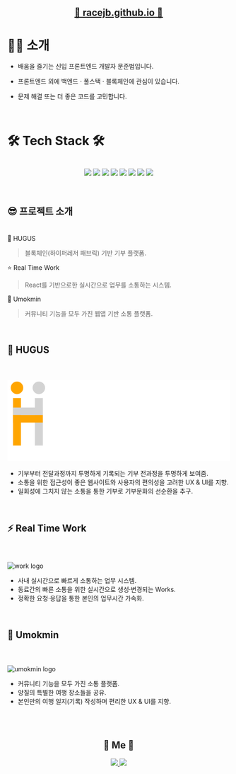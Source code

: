 <h2 align="center">
  <br>
    <a href="https://github.com/racejb">🐶 racejb.github.io 🐶</a>
  <br>
</h2>

<p align="center">
  <h1>🙎‍♂️ 소개</h1>

  - 배움을 즐기는 신입 프론트엔드 개발자 문준범입니다.

  - 프론트엔드 외에 백엔드 · 풀스택 · 블록체인에 관심이 있습니다.

  - 문제 해결 또는 더 좋은 코드를 고민합니다.

</p>

<br>

<h1>🛠 Tech Stack 🛠</h1>
<p align="center">
  <br />
  <img src="https://img.shields.io/badge/Javascript-ffb13b?style=flat-square&logo=javascript&logoColor=white"/></a>
  <img src="https://img.shields.io/badge/HTML-E34F26?style=flat-square&logo=HTML5&logoColor=white"/></a>
  <img src="https://img.shields.io/badge/css-1572B6?style=flat-square&logo=css3&logoColor=white"/></a>
  <img src="https://img.shields.io/badge/React-61DAFB?style=flat-square&logo=React&logoColor=white"/></a>
  <img src="https://img.shields.io/badge/Node.js-339933?style=flat-square&logo=Node.js&logoColor=white"/></a>
  <img src="https://img.shields.io/badge/MongoDB-47A248?style=flat-square&logo=MongoDB&logoColor=white"/></a>
  <img src="https://img.shields.io/badge/MariaDB-003545?style=flat-square&logo=MariaDB&logoColor=white"/></a>
  <img src="https://img.shields.io/badge/aws-333664?style=flat-square&logo=amazon-aws&logoColor=white"/></a>
  <br />
</p>

<br />

## 😎 프로젝트 소개
#
🤝 HUGUS
> 블록체인(하이퍼레저 패브릭) 기반 기부 플랫폼.

⭐️ Real Time Work
> React를 기반으로한 실시간으로 업무를 소통하는 시스템.

🍃 Umokmin
> 커뮤니티 기능을 모두 가진 웹앱 기반 소통 플랫폼.

<br />

## 🤝 HUGUS
#
  <br>
  <img src="https://raw.githubusercontent.com/racejb/racejb.github.io/282ec5b32edd822e13bd6cde199f9334528c9948/images/hugus.png" alt="hugus logo"/>

- 기부부터 전달과정까지 투명하게 기록되는 기부 전과정을 투명하게 보여줌.
- 소통을 위한 접근성이 좋은 웹사이트와 사용자의 편의성을 고려한 UX & UI를 지향.
- 일회성에 그치지 않는 소통을 통한 기부로 기부문화의 선순환을 추구.

<br>

## ⚡️ Real Time Work
#
<br>
  <img src="" alt="work logo" />

- 사내 실시간으로 빠르게 소통하는 업무 시스템.
- 동료간의 빠른 소통을 위한 실시간으로 생성·변경되는 Works.
- 정확한 요청·응답을 통한 본인의 업무시간 가속화.

<br>

## 🍃 Umokmin
#
<br>
  <img src="" alt="umokmin logo" />

- 커뮤니티 기능을 모두 가진 소통 플랫폼.
- 양질의 특별한 여행 장소들을 공유.
- 본인만의 여행 일지(기록) 작성하며 편리한 UX & UI를 지향.

<br>
<br>

<h2 align="center">🧸 Me 🧸</h2>
<p align="center">
  <a href="mailto:moonnr94@gmail.com">
    <img src="https://img.shields.io/badge/Gmail-EA4335?style=flat-square&logo=amazon-Gmail&logoColor=white"/>
  </a>
  <a href="https://www.instagram.com/racejb/">
    <img src="https://img.shields.io/badge/Instagram-E4405F?style=flat-squarelogo=amazon-Instagram&logoColor=white"/>
  </a>
</p>
